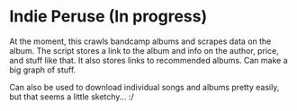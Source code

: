 

# Indie Peruse (In progress)

At the moment, this crawls bandcamp albums and scrapes data on the album. The script stores a link to the album and info on the author, price, and stuff like that. It also stores links to recommended albums. Can make a big graph of stuff. 

Can also be used to download individual songs and albums pretty easily, but that seems a little sketchy... :/
